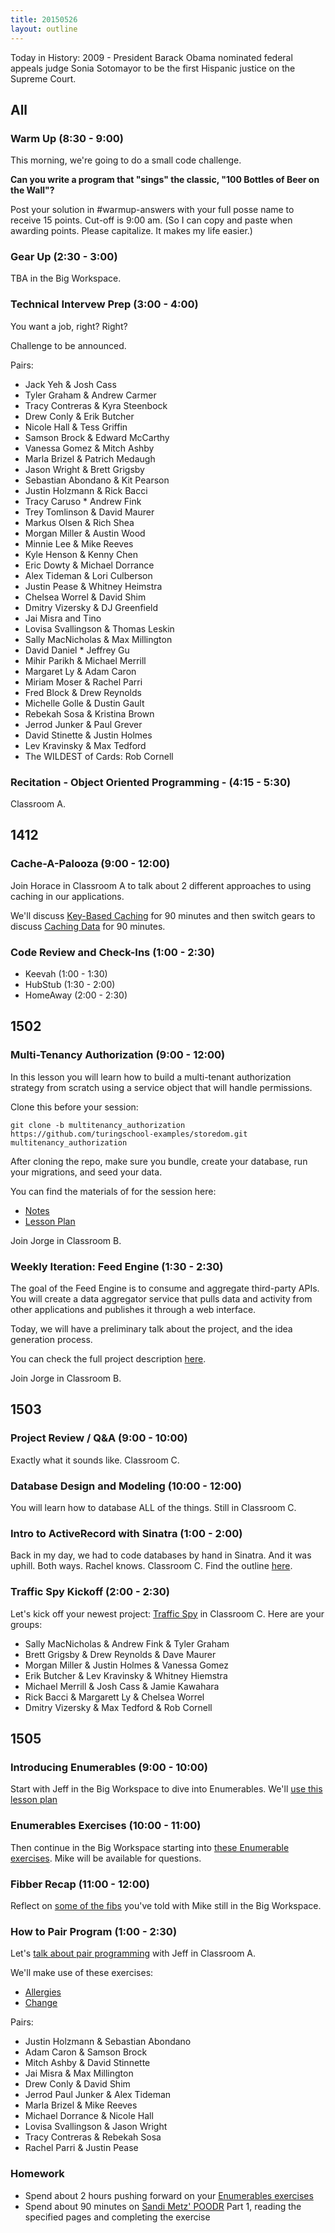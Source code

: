 ```yaml
---
title: 20150526
layout: outline
---
```


Today in History: 2009 - President Barack Obama nominated federal appeals judge Sonia Sotomayor to be the first Hispanic justice on the Supreme Court.

## All

### Warm Up (8:30 - 9:00)

This morning, we're going to do a small code challenge.

**Can you write a program that "sings" the classic, "100 Bottles of Beer on the Wall"?**

Post your solution in #warmup-answers with your full posse name to receive 15 points. Cut-off is 9:00 am.
(So I can copy and paste when awarding points. Please capitalize. It makes my life easier.)

### Gear Up (2:30 - 3:00)

TBA in the Big Workspace.

### Technical Intervew Prep (3:00 - 4:00)

You want a job, right? Right?

Challenge to be announced.

Pairs:

* Jack Yeh & Josh Cass
* Tyler Graham & Andrew Carmer
* Tracy Contreras & Kyra Steenbock
* Drew Conly & Erik Butcher
* Nicole Hall & Tess Griffin
* Samson Brock & Edward McCarthy
* Vanessa Gomez & Mitch Ashby
* Marla Brizel & Patrich Medaugh
* Jason Wright & Brett Grigsby
* Sebastian Abondano & Kit Pearson
* Justin Holzmann & Rick Bacci
* Tracy Caruso * Andrew Fink
* Trey Tomlinson & David Maurer
* Markus Olsen & Rich Shea
* Morgan Miller & Austin Wood
* Minnie Lee & Mike Reeves
* Kyle Henson & Kenny Chen
* Eric Dowty & Michael Dorrance
* Alex Tideman & Lori Culberson
* Justin Pease & Whitney Heimstra
* Chelsea Worrel & David Shim
* Dmitry Vizersky & DJ Greenfield
* Jai Misra and Tino
* Lovisa Svallingson & Thomas Leskin
* Sally MacNicholas & Max Millington
* David Daniel * Jeffrey Gu
* Mihir Parikh & Michael Merrill
* Margaret Ly & Adam Caron
* Miriam Moser & Rachel Parri
* Fred Block & Drew Reynolds
* Michelle Golle & Dustin Gault
* Rebekah Sosa & Kristina Brown
* Jerrod Junker & Paul Grever
* David Stinette & Justin Holmes
* Lev Kravinsky & Max Tedford
* The WILDEST of Cards: Rob Cornell

### Recitation - Object Oriented Programming - (4:15 - 5:30)

Classroom A.

## 1412

### Cache-A-Palooza (9:00 - 12:00)

Join Horace in Classroom A to talk about 2 different approaches to
using caching in our applications.

We'll discuss [Key-Based Caching](https://github.com/turingschool/lesson_plans/blob/master/ruby_04-apis_and_scalability/key_based_caching.markdown) for 90 minutes and
then switch gears to discuss [Caching Data](https://github.com/turingschool/lesson_plans/blob/master/ruby_04-apis_and_scalability/caching_data.markdown) for 90 minutes.

### Code Review and Check-Ins (1:00 - 2:30)

* Keevah (1:00 - 1:30)
* HubStub (1:30 - 2:00)
* HomeAway (2:00 - 2:30)

## 1502

### Multi-Tenancy Authorization (9:00 - 12:00)

In this lesson you will learn how to build a multi-tenant authorization strategy from scratch using a service object that will handle permissions.

Clone this before your session:

```
git clone -b multitenancy_authorization https://github.com/turingschool-examples/storedom.git multitenancy_authorization
```

After cloning the repo, make sure you bundle, create your database, run your migrations, and seed your data.

You can find the materials of for the session here:

* [Notes](https://www.dropbox.com/s/2b1zpyj8qm8acdu/Turing%20-%20Multitenancy%20Authorization%20%28Notes%29.pages?dl=0)
* [Lesson Plan](https://github.com/turingschool/lesson_plans/blob/master/ruby_03-professional_rails_applications/multitenancy_authorization.markdown)

Join Jorge in Classroom B.

### Weekly Iteration: Feed Engine (1:30 - 2:30)

The goal of the Feed Engine is to consume and aggregate third-party APIs. You will create a data aggregator service that pulls data and activity from other applications and publishes it through a web interface.

Today, we will have a preliminary talk about the project, and the idea generation process.

You can check the full project description [here](https://github.com/turingschool/lesson_plans/blob/master/ruby_03-professional_rails_applications/feed_engine.markdown).

Join Jorge in Classroom B.

## 1503

### Project Review / Q&A (9:00 - 10:00)

Exactly what it sounds like. Classroom C.

### Database Design and Modeling (10:00 - 12:00)

You will learn how to database ALL of the things. Still in Classroom C.

### Intro to ActiveRecord with Sinatra (1:00 - 2:00)

Back in my day, we had to code databases by hand in Sinatra. And it was uphill. Both ways. Rachel knows. Classroom C.
Find the outline [here](https://github.com/turingschool/lesson_plans/blob/master/ruby_02-web_applications_with_ruby/intro_to_active_record_in_sinatra.markdown). 

### Traffic Spy Kickoff (2:00 - 2:30)

Let's kick off your newest project: [Traffic Spy](https://github.com/JumpstartLab/curriculum/blob/master/source/projects/traffic_spy.markdown) in Classroom C. Here are your groups:

* Sally MacNicholas & Andrew Fink & Tyler Graham
* Brett Grigsby & Drew Reynolds & Dave Maurer
* Morgan Miller & Justin Holmes & Vanessa Gomez
* Erik Butcher & Lev Kravinsky & Whitney Hiemstra
* Michael Merrill & Josh Cass & Jamie Kawahara
* Rick Bacci & Margarett Ly & Chelsea Worrel
* Dmitry Vizersky & Max Tedford & Rob Cornell

## 1505

### Introducing Enumerables (9:00 - 10:00)

Start with Jeff in the Big Workspace to dive into Enumerables. We'll [use this lesson plan](https://github.com/turingschool/lesson_plans/blob/master/ruby_01-object_oriented_programming_with_ruby/enumerable_methods.markdown)

### Enumerables Exercises (10:00 - 11:00)

Then continue in the Big Workspace starting into [these Enumerable exercises](https://github.com/JumpstartLab/enums-exercises). Mike will be available for questions.

### Fibber Recap (11:00 - 12:00)

Reflect on [some of the fibs](https://github.com/turingschool/challenges/blob/master/fibber.markdown) you've told with Mike still in the Big Workspace.

### How to Pair Program (1:00 - 2:30)

Let's [talk about pair programming](https://github.com/turingschool/lesson_plans/blob/master/ruby_01-object_oriented_programming_with_ruby/intro_to_tdd_and_pairing.markdown) with Jeff in Classroom A.

We'll make use of these exercises:

* [Allergies](https://github.com/exercism/x-common/blob/master/allergies.md)
* [Change](https://github.com/exercism/x-common/blob/master/change.md)

Pairs:

* Justin Holzmann & Sebastian Abondano
* Adam Caron & Samson Brock
* Mitch Ashby & David Stinnette
* Jai Misra & Max Millington
* Drew Conly & David Shim
* Jerrod Paul Junker & Alex Tideman
* Marla Brizel & Mike Reeves
* Michael Dorrance & Nicole Hall
* Lovisa Svallingson & Jason Wright
* Tracy Contreras & Rebekah Sosa
* Rachel Parri & Justin Pease

### Homework

* Spend about 2 hours pushing forward on your [Enumerables exercises](https://github.com/turingschool/enums-exercises)
* Spend about 90 minutes on [Sandi Metz' POODR](https://github.com/turingschool/challenges/blob/master/poodr.markdown) Part 1,
reading the specified pages and completing the exercise
